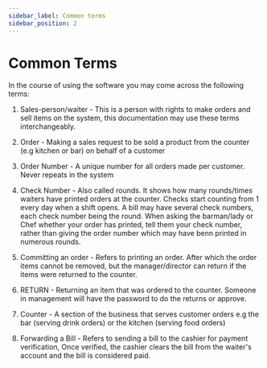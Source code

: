 ```yaml
---
sidebar_label: Common terms
sidebar_position: 2
---
```


# Common Terms

In the course of using the software you may come across the following terms:

1. Sales-person/waiter - This is a person with rights to make orders and sell items on the system, this documentation may use these terms interchangeably.

2. Order - Making a sales request to be sold a product from the counter (e.g kitchen or bar) on behalf of a customer

3. Order Number - A unique number for all orders made per customer. Never repeats in the system

4. Check Number - Also called rounds. It shows how many rounds/times waiters have printed orders at the counter. Checks start counting from 1 every day when a shift opens. A bill may have several check numbers, each check number being the round. When asking the barman/lady or Chef whether your order has printed, tell them your check number, rather than giving the order number which may have benn printed in numerous rounds.

5. Committing an order - Refers to printing an order. After which the order items cannot be removed, but the manager/director can return if the items were returned to the counter.

6. RETURN - Returning an item that was ordered to the counter. Someone in management will have the password to do the returns or approve. 

7. Counter - A section of the business that serves customer orders e.g the bar (serving drink orders) or the kitchen (serving food orders)

7. Forwarding a Bill - Refers to sending a bill to the cashier for payment verification, Once verified, the cashier clears the bill from the waiter's account and the bill is considered paid.